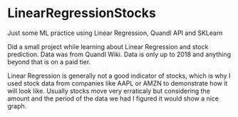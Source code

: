 # LinearRegressionStocks
Just some ML practice using Linear Regression, Quandl API and SKLearn 

Did a small project while learning about Linear Regression and stock prediction.
Data was from Quandl Wiki. Data is only up to 2018 and anything beyond that is on a paid tier.


Linear Regression is generally not a good indicator of stocks, which is why I used stock data from companies like AAPL or AMZN to demonstrate how it will look like.
Usually stocks move very erraticaly but considering the amount and the period of the data we had I figured it would show a nice graph.

